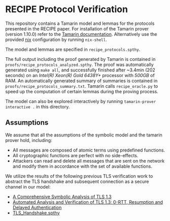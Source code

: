 # RECIPE Protocol Verification

This repository contains a Tamarin model and lemmas for the protocols presented in the RECIPE paper.
For installation of the Tamarin prover (version 1.10.0) refer to the [Tamarin documentation](https://tamarin-prover.com/manual/master/book/002_installation.html).
Alternatively use the provided [nix](https://nixos.org/download/) configuration by running `nix-shell`.

The model and lemmas are specified in `recipe_protocols.spthy`.

The full output including the proof generated by Tamarin is contained in `proofs/recipe_protocols_analyzed.spthy`.
The proof was automatically generated using `make all`, and successfully finished after ~3.4min (202 seconds) on an *Intel(R) Xeon(R) Gold 6438Y+* processor with *500GB* of RAM. An automatically generated summary of summaries is contained in `proofs/recipe_protocols_summary.txt`. Tamarin calls `recipe_oracle.py` to speed up the computation of certain lemmas during the proving process.

The model can also be explored interactively by running `tamarin-prover interactive .` in this directory.


## Assumptions

We assume that all the assumptions of the symbolic model and the tamarin prover hold, including:

* All messages are composed of atomic terms using predefined functions.
* All cryptographic functions are perfect with no side-effects.
* Attackers can read and delete all messages that are sent on the network and modify them in accordance with the set of available functions.

We utilize the results of the following previous TLS verification work to abstract the TLS handshake and subsequent connection as a secure channel in our model:

* [A Comprehensive Symbolic Analysis of TLS 1.3](https://people.cispa.io/cas.cremers/downloads/papers/CHSV2016-TLS13.pdf)
* [Automated Analysis and Verification of TLS 1.3: 0-RTT, Resumption and Delayed Authentication](https://acmccs.github.io/papers/p1773-cremersA.pdf)
* [TLS_Handshake.spthy](https://github.com/tamarin-prover/tamarin-prover/blob/develop/examples/classic/TLS_Handshake.spthy)
